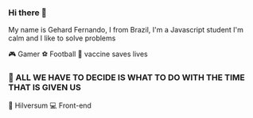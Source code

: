 ### Hi there 👋

My name is Gehard Fernando, I from Brazil, I'm a Javascript student
I'm calm and I like to solve problems 

🎮 Gamer 
⚽ Football
💉 vaccine saves lives

### 🧐 ALL WE HAVE TO DECIDE IS WHAT TO DO WITH THE TIME THAT IS GIVEN US

📍 Hilversum
💻 Front-end
